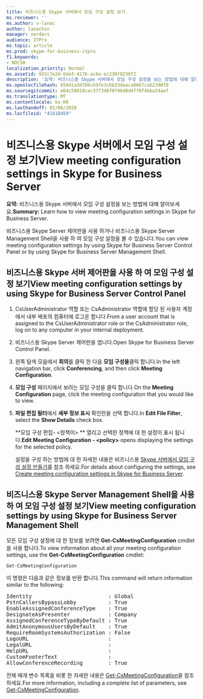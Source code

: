 ```yaml
---
title: 비즈니스용 Skype 서버에서 모임 구성 설정 보기
ms.reviewer: ''
ms.author: v-lanac
author: lanachin
manager: serdars
audience: ITPro
ms.topic: article
ms.prod: skype-for-business-itpro
f1.keywords:
- NOCSH
localization_priority: Normal
ms.assetid: 932c7e2d-6de3-4176-ac6e-ec230f8230f2
description: '요약: 비즈니스용 Skype 서버에서 모임 구성 설정을 보는 방법에 대해 알아보세요.'
ms.openlocfilehash: 858d1a3d786cb9fe3c6b33daaca8667cab2390f8
ms.sourcegitcommit: e64c50818cac37f3d6f0f96d0d4ff0f4bba24aef
ms.translationtype: MT
ms.contentlocale: ko-KR
ms.lasthandoff: 02/06/2020
ms.locfileid: "41818459"
---
```

# <a name="view-meeting-configuration-settings-in-skype-for-business-server"></a><span data-ttu-id="dec56-103">비즈니스용 Skype 서버에서 모임 구성 설정 보기</span><span class="sxs-lookup"><span data-stu-id="dec56-103">View meeting configuration settings in Skype for Business Server</span></span>
 
<span data-ttu-id="dec56-104">**요약:** 비즈니스용 Skype 서버에서 모임 구성 설정을 보는 방법에 대해 알아보세요.</span><span class="sxs-lookup"><span data-stu-id="dec56-104">**Summary:** Learn how to view meeting configuration settings in Skype for Business Server.</span></span>
  
<span data-ttu-id="dec56-105">비즈니스용 Skype Server 제어판을 사용 하거나 비즈니스용 Skype Server Management Shell을 사용 하 여 모임 구성 설정을 볼 수 있습니다.</span><span class="sxs-lookup"><span data-stu-id="dec56-105">You can view meeting configuration settings by using Skype for Business Server Control Panel or by using Skype for Business Server Management Shell.</span></span>
  
## <a name="view-meeting-configuration-settings-by-using-skype-for-business-server-control-panel"></a><span data-ttu-id="dec56-106">비즈니스용 Skype 서버 제어판을 사용 하 여 모임 구성 설정 보기</span><span class="sxs-lookup"><span data-stu-id="dec56-106">View meeting configuration settings by using Skype for Business Server Control Panel</span></span>
<span data-ttu-id="dec56-107"><a name="BKMK_ViewJoinSettings"> </a></span><span class="sxs-lookup"><span data-stu-id="dec56-107"><a name="BKMK_ViewJoinSettings"> </a></span></span>

1. <span data-ttu-id="dec56-108">CsUserAdministrator 역할 또는 CsAdministrator 역할에 할당 된 사용자 계정에서 내부 배포의 컴퓨터에 로그온 합니다.</span><span class="sxs-lookup"><span data-stu-id="dec56-108">From a user account that is assigned to the CsUserAdministrator role or the CsAdministrator role, log on to any computer in your internal deployment.</span></span>
    
2.  <span data-ttu-id="dec56-109">비즈니스용 Skype Server 제어판을 엽니다.</span><span class="sxs-lookup"><span data-stu-id="dec56-109">Open Skype for Business Server Control Panel.</span></span>
    
3. <span data-ttu-id="dec56-110">왼쪽 탐색 모음에서 **회의**를 클릭 한 다음 **모임 구성을**클릭 합니다.</span><span class="sxs-lookup"><span data-stu-id="dec56-110">In the left navigation bar, click **Conferencing**, and then click **Meeting Configuration**.</span></span>
    
4. <span data-ttu-id="dec56-111">**모임 구성** 페이지에서 보려는 모임 구성을 클릭 합니다.</span><span class="sxs-lookup"><span data-stu-id="dec56-111">On the **Meeting Configuration** page, click the meeting configuration that you would like to view.</span></span>
    
5. <span data-ttu-id="dec56-112">**파일 편집 필터**에서 **세부 정보 표시** 확인란을 선택 합니다.</span><span class="sxs-lookup"><span data-stu-id="dec56-112">In **Edit File Filter**, select the **Show Details** check box.</span></span>
    
    <span data-ttu-id="dec56-113">\*\*모임 구성 편집- \<정책이\> \*\* 열리고 선택한 정책에 대 한 설정이 표시 됩니다.</span><span class="sxs-lookup"><span data-stu-id="dec56-113">**Edit Meeting Configuration - \<policy\>** opens displaying the settings for the selected policy.</span></span>
    
    <span data-ttu-id="dec56-114">설정을 구성 하는 방법에 대 한 자세한 내용은 비즈니스용 [Skype 서버에서 모임 구성 설정 만들기](create-settings.md)를 참조 하세요.</span><span class="sxs-lookup"><span data-stu-id="dec56-114">For details about configuring the settings, see [Create meeting configuration settings in Skype for Business Server](create-settings.md).</span></span>
    
## <a name="view-meeting-configuration-settings-by-using-skype-for-business-server-management-shell"></a><span data-ttu-id="dec56-115">비즈니스용 Skype Server Management Shell을 사용 하 여 모임 구성 설정 보기</span><span class="sxs-lookup"><span data-stu-id="dec56-115">View meeting configuration settings by using Skype for Business Server Management Shell</span></span>
<span data-ttu-id="dec56-116"><a name="BKMK_ViewJoinSettings"> </a></span><span class="sxs-lookup"><span data-stu-id="dec56-116"><a name="BKMK_ViewJoinSettings"> </a></span></span>

<span data-ttu-id="dec56-117">모든 모임 구성 설정에 대 한 정보를 보려면 **Get-CsMeetingConfiguration** cmdlet을 사용 합니다.</span><span class="sxs-lookup"><span data-stu-id="dec56-117">To view information about all your meeting configuration settings, use the **Get-CsMeetingConfiguration** cmdlet:</span></span>
  
```
Get-CsMeetingConfiguration
```

<span data-ttu-id="dec56-118">이 명령은 다음과 같은 정보를 반환 합니다.</span><span class="sxs-lookup"><span data-stu-id="dec56-118">This command will return information similar to the following:</span></span>
  
<pre>
Identity                        : Global
PstnCallersBypassLobby          : True
EnableAssignedConferenceType    : True
DesignateAsPresenter            : Company
AssignedConferenceTypeByDefault : True
AdmitAnonymousUsersByDefault    : True
RequireRoomSystemsAuthorization : False
LogoURL                         :
LegalURL                        :
HelpURL                         :
CustomFooterText                :
AllowConferenceRecording        : True
</pre>

<span data-ttu-id="dec56-119">전체 매개 변수 목록을 비롯 한 자세한 내용은 [Get-CsMeetingConfiguration](https://docs.microsoft.com/powershell/module/skype/get-csmeetingconfiguration?view=skype-ps)을 참조 하세요.</span><span class="sxs-lookup"><span data-stu-id="dec56-119">For more information, including a complete list of parameters, see [Get-CsMeetingConfiguration](https://docs.microsoft.com/powershell/module/skype/get-csmeetingconfiguration?view=skype-ps).</span></span>
  

